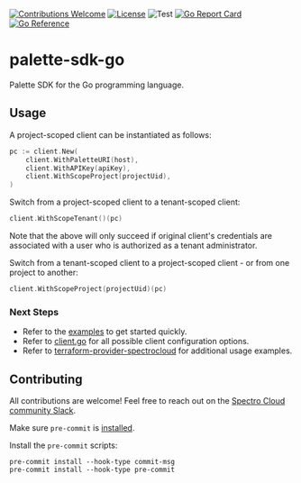 [![Contributions Welcome](https://img.shields.io/badge/contributions-welcome-brightgreen.svg?style=flat)](https://github.com/spectrocloud/palette-sdk-go/issues)
[![License](https://img.shields.io/badge/License-Apache%202.0-blue.svg)](https://opensource.org/licenses/Apache-2.0)
![Test](https://github.com/spectrocloud/palette-sdk-go/actions/workflows/ci.yml/badge.svg)
[![Go Report Card](https://goreportcard.com/badge/github.com/spectrocloud/palette-sdk-go)](https://goreportcard.com/report/github.com/spectrocloud/palette-sdk-go)
[![Go Reference](https://pkg.go.dev/badge/github.com/spectrocloud/palette-sdk-go.svg)](https://pkg.go.dev/github.com/spectrocloud/palette-sdk-go)

# palette-sdk-go

Palette SDK for the Go programming language.

## Usage

A project-scoped client can be instantiated as follows:

```go
pc := client.New(
    client.WithPaletteURI(host),
    client.WithAPIKey(apiKey),
    client.WithScopeProject(projectUid),
)
```

Switch from a project-scoped client to a tenant-scoped client:

```go
client.WithScopeTenant()(pc)
```
Note that the above will only succeed if original client's credentials are associated with a user who is authorized as a tenant administrator.

Switch from a tenant-scoped client to a project-scoped client - or from one project to another:

```go
client.WithScopeProject(projectUid)(pc)
```

### Next Steps
- Refer to the [examples](examples/) to get started quickly.
- Refer to [client.go](client/client.go) for all possible client configuration options.
- Refer to [terraform-provider-spectrocloud](https://github.com/spectrocloud/terraform-provider-spectrocloud) for additional usage examples.

## Contributing

All contributions are welcome! Feel free to reach out on the [Spectro Cloud community Slack](https://spectrocloudcommunity.slack.com/join/shared_invite/zt-g8gfzrhf-cKavsGD_myOh30K24pImLA#/shared-invite/email).

Make sure `pre-commit` is [installed](https://pre-commit.com#install).

Install the `pre-commit` scripts:

```console
pre-commit install --hook-type commit-msg
pre-commit install --hook-type pre-commit
```
